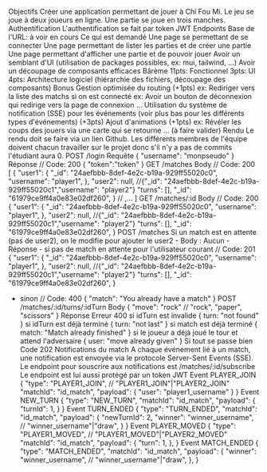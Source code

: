 Objectifs
Créer une application permettant de jouer à Chi Fou Mi. Le jeu se joue à deux joueurs en ligne. Une partie se joue en trois manches.
Authentification
L'authentification se fait par token JWT
Endpoints
Base de l'URL: à voir en cours
Ce qui est demandé
Une page se permettant de se connecter
Une page permettant de lister les parties et de créer une partie
Une page permettant d'afficher une partie et de pouvoir jouer
Avoir un semblant d'UI (utilisation de packages possibles, ex: mui, tailwind, ...)
Avoir un découpage de composants efficaces
Bârème
11pts: Fonctionnel 3pts: UI 4pts: Architecture logiciel (hiérarchie des fichiers, découpage des composants)
Bonus
Gestion optimisée du routing (+1pts)
ex: Rediriger vers la liste des matchs si on est connecté
ex: Avoir un bouton de déconnexion qui redirige vers la page de connexion
...
Utilisation du système de notification (SSE) pour les événements (voir plus bas pour les différents types d'événements) (+3pts)
Ajout d'animations (+1pts)
ex: Révéler les coups des jouers via une carte qui se retourne
... (à faire valider)
Rendu
Le rendu doit se faire via un lien Github. Les différents membres de l'équipe doivent chacun travailler sur le projet donc s'il n'y a pas de commits l'étudiant aura 0.
POST /login
Requête
{
"username": "monpseudo"
}
Réponse
// Code: 200
{
"token":"token"
}
GET /matches
Body
// Code: 200
[
{
"user1": {
"_id": "24aefbbb-8def-4e2c-b19a-929ff55020c0",
"username": "player1",
},
"user2": null, //{"_id": "24aefbbb-8def-4e2c-b19a-929ff55020c1","username": "player2"}
"turns": [],
"_id": "61979ce9ff4a0e83e02df260",
}
// ,...
]
GET /matches/:id
Body
// Code: 200
{
"user1": {
"_id": "24aefbbb-8def-4e2c-b19a-929ff55020c0",
"username": "player1",
},
"user2": null, //{"_id": "24aefbbb-8def-4e2c-b19a-929ff55020c1","username": "player2"}
"turns": [],
"_id": "61979ce9ff4a0e83e02df260",
}
POST /matches
Si un match est en attente (pas de user2), on le modifie pour ajouter le user2 - Body : Aucun - Réponse - si pas de match en attente pour l'utilisateur courant
// Code: 201
{
"user1": {
"_id": "24aefbbb-8def-4e2c-b19a-929ff55020c0",
"username": "player1",
},
"user2": null, //{"_id": "24aefbbb-8def-4e2c-b19a-929ff55020c1","username": "player2"}
"turns": [],
"_id": "61979ce9ff4a0e83e02df260",
}
- sinon
// Code: 400
{
"match": "You already have a match"
}
POST /matches/:id/turns/:idTurn
Body
{
"move": "rock" // "rock", "paper", "scissors"
}
Réponse
Erreur 400
si idTurn est invalide { turn: "not found" }
si idTurn est déjà terminé { turn: "not last" }
si match est déjà terminé { match: "Match already finished" }
si le joueur a déjà joué le tour et attend l'adversaire { user: "move already given" }
Si tout se passe bien Code 202
Notifications du match
A chaque événement lié à un match, une notification est envoyée via le protocole Server-Sent Events (SSE).
Le endpoint pour souscrire aux notifications est /matches/:id/subscribe
Le endpoint est lui aussi protégé par un token JWT
Event PLAYER_JOIN
{
"type": "PLAYER1_JOIN", // "PLAYER1_JOIN"|"PLAYER2_JOIN"
"matchId": "id_match",
"payload": {
"user": "player1_username"
}
}
Event NEW_TURN
{
"type": "NEW_TURN",
"matchId": "id_match",
"payload": {
"turnId": 1,
}
}
Event TURN_ENDED
{
"type": "TURN_ENDED",
"matchId": "id_match",
"payload": {
"newTurnId": 2,
"winner": "winner_username", // "winner_username"|"draw",
}
}
Event PLAYER_MOVED
{
"type": "PLAYER1_MOVED", // "PLAYER1_MOVED"|"PLAYER2_MOVED"
"matchId": "id_match",
"payload": {
"turn": 1,
},
}
Event MATCH_ENDED
{
"type": "MATCH_ENDED",
"matchId": "id_match",
"payload": {
"winner": "winner_username", // "winner_username"|"draw",
},
}